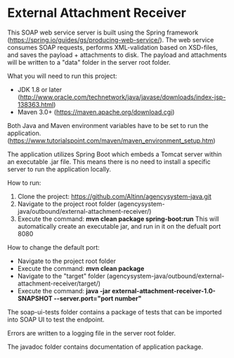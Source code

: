 # External Attachment Receiver
This SOAP web service server is built using the Spring framework (https://spring.io/guides/gs/producing-web-service/).
The web service consumes SOAP requests, performs XML-validation based on XSD-files, and saves the payload + attachments to disk. The payload and attachments will be written to a "data" folder in the server root folder.

What you will need to run this project:

- JDK 1.8 or later (http://www.oracle.com/technetwork/java/javase/downloads/index-jsp-138363.html)
- Maven 3.0+ (https://maven.apache.org/download.cgi)

Both Java and Maven environment variables have to be set to run the application. (https://www.tutorialspoint.com/maven/maven_environment_setup.htm)

The application utilizes Spring Boot which embeds a Tomcat server within an executable .jar file. This means there is no need to install a specific server to run the application locally.

How to run:

1. Clone the project: https://github.com/Altinn/agencysystem-java.git
1. Navigate to the project root folder (agencysystem-java/outbound/external-attachment-receiver/)
2. Execute the command: **mvn clean package spring-boot:run** 
This will automatically create an executable jar, and run in it on the defualt port 8080

How to change the default port:

- Navigate to the project root folder
- Execute the command: **mvn clean package**
- Navigate to the "target" folder (agencysystem-java/outbound/external-attachment-receiver/target/)
- Execute the command: **java -jar external-attachment-receiver-1.0-SNAPSHOT --server.port="port number"** 

The soap-ui-tests folder contains a package of tests that can be imported into SOAP UI to test the endpoint.

Errors are written to a logging file in the server root folder.

The javadoc folder contains documentation of application package.